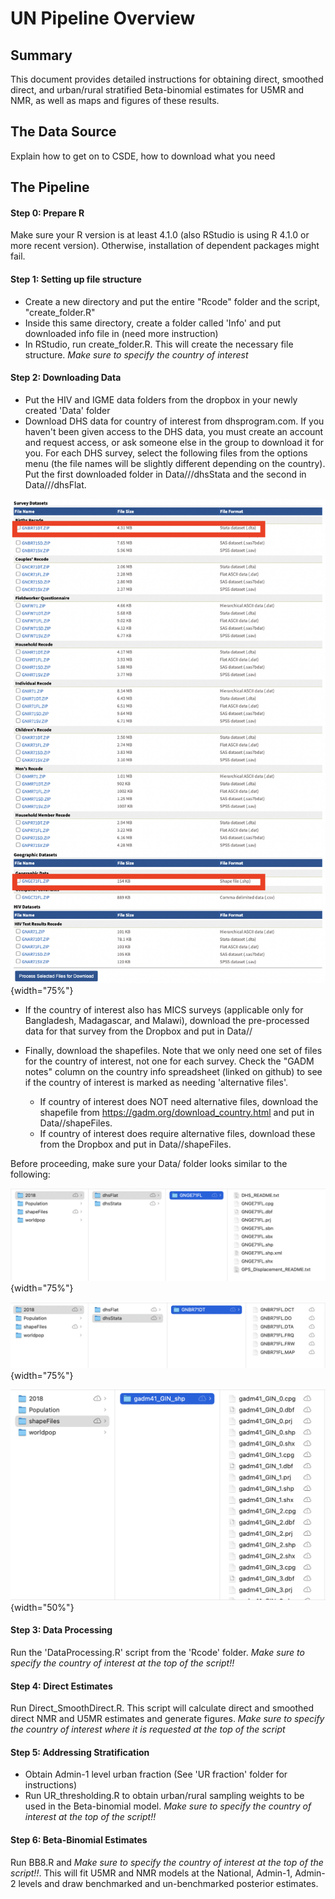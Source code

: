 # UN Pipeline Overview

## Summary

This document provides detailed instructions for obtaining direct, smoothed direct, and urban/rural stratified Beta-binomial estimates for U5MR and NMR, as well as maps and figures of these results.

## The Data Source

Explain how to get on to CSDE, how to download what you need

## The Pipeline

#### Step 0: Prepare R

Make sure your R version is at least 4.1.0 (also RStudio is using R 4.1.0 or more recent version). Otherwise, installation of dependent packages might fail.

#### Step 1: Setting up file structure

-   Create a new directory and put the entire "Rcode" folder and the script, "create_folder.R"
-   Inside this same directory, create a folder called 'Info' and put downloaded info file in (need more instruction)
-   In RStudio, run create_folder.R. This will create the necessary file structure. *Make sure to specify the country of interest*

#### Step 2: Downloading Data

-   Put the HIV and IGME data folders from the dropbox in your newly created 'Data' folder
-   Download DHS data for country of interest from dhsprogram.com. If you haven't been given access to the DHS data, you must create an account and request access, or ask someone else in the group to download it for you. For each DHS survey, select the following files from the options menu (the file names will be slightly different depending on the country). Put the first downloaded folder in Data/<country of interest>/<survey year>/dhsStata and the second in Data/<country of interest>/<survey year>/dhsFlat.

![](Ref_figs/DHS_download.png){width="75%"}

-   If the country of interest also has MICS surveys (applicable only for Bangladesh, Madagascar, and Malawi), download the pre-processed data for that survey from the Dropbox and put in Data/<country of interest>/<survey year>

-   Finally, download the shapefiles. Note that we only need one set of files for the country of interest, not one for each survey. Check the "GADM notes" column on the country info spreadsheet (linked on github) to see if the country of interest is marked as needing 'alternative files'.

    -   If country of interest does NOT need alternative files, download the shapefile from <https://gadm.org/download_country.html> and put in Data/<country of interest>/shapeFiles.
    -   If country of interest does require alternative files, download these from the Dropbox and put in Data/<country of interest>/shapeFiles.

Before proceeding, make sure your Data/<country> folder looks similar to the following:

![](Ref_figs/Data_Structure1.png){width="75%"}

![](Ref_figs/Data_Structure2.png){width="75%"}

![](Ref_figs/Data_Structure3.png){width="50%"}

#### Step 3: Data Processing

Run the 'DataProcessing.R' script from the 'Rcode' folder. *Make sure to specify the country of interest at the top of the script!!*

#### Step 4: Direct Estimates

Run Direct_SmoothDirect.R. This script will calculate direct and smoothed direct NMR and U5MR estimates and generate figures. *Make sure to specify the country of interest where it is requested at the top of the script*

#### Step 5: Addressing Stratification

-   Obtain Admin-1 level urban fraction (See 'UR fraction' folder for instructions)
-   Run UR_thresholding.R to obtain urban/rural sampling weights to be used in the Beta-binomial model. *Make sure to specify the country of interest at the top of the script!!*

#### Step 6: Beta-Binomial Estimates

Run BB8.R and *Make sure to specify the country of interest at the top of the script!!*. This will fit U5MR and NMR models at the National, Admin-1, Admin-2 levels and draw benchmarked and un-benchmarked posterior estimates.
